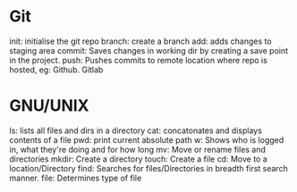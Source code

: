 # Git
init: initialise the git repo
branch: create a branch
add: adds changes to staging area
commit: Saves changes in working dir by creating a save point in the project.
push: Pushes commits to remote location where repo is hosted, eg: Github. Gitlab

# GNU/UNIX

ls: lists all files and dirs in a directory
cat: concatonates and displays contents of a file
pwd: print current absolute path
w: Shows who is logged in, what they're doing and for how long
mv: Move or rename files and directories
mkdir: Create a directory
touch: Create a file
cd: Move to a location/Directory
find: Searches for files/Directories in breadth first search manner.
file: Determines type of file


